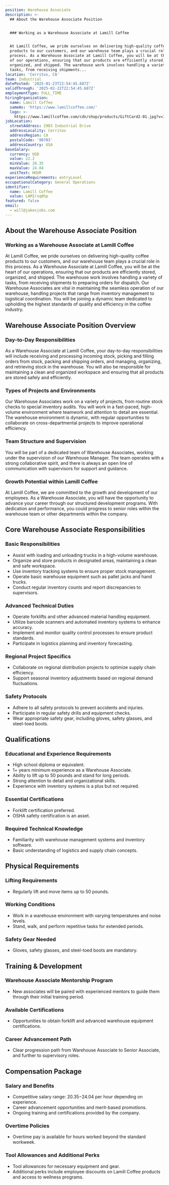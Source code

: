 ```yaml
---
position: Warehouse Associate
description: >-
  ## About the Warehouse Associate Position


  ### Working as a Warehouse Associate at Lamill Coffee


  At Lamill Coffee, we pride ourselves on delivering high-quality coffee
  products to our customers, and our warehouse team plays a crucial role in this
  process. As a Warehouse Associate at Lamill Coffee, you will be at the heart
  of our operations, ensuring that our products are efficiently stored,
  organized, and shipped. The warehouse work involves handling a variety of
  tasks, from receiving shipments...
location: 'Cerritos, CA'
team: Industrial
datePosted: '2025-01-23T22:54:45.687Z'
validThrough: '2025-02-22T22:54:45.687Z'
employmentType: FULL_TIME
hiringOrganization:
  name: Lamill Coffee
  sameAs: 'https://www.lamillcoffee.com/'
  logo: >-
    https://www.lamillcoffee.com/cdn/shop/products/GiftCard2-01.jpg?v=1629826157&width=2048
jobLocation:
  streetAddress: 2983 Industrial Drive
  addressLocality: Cerritos
  addressRegion: CA
  postalCode: '90703'
  addressCountry: USA
baseSalary:
  currency: USD
  value: 22.2
  minValue: 20.35
  maxValue: 24.04
  unitText: HOUR
experienceRequirements: entryLevel
occupationalCategory: General Operations
identifier:
  name: Lamill Coffee
  value: LAMIrsq0hp
featured: false
email:
  - will@jakesjobs.com
---
```




## About the Warehouse Associate Position

### Working as a Warehouse Associate at Lamill Coffee

At Lamill Coffee, we pride ourselves on delivering high-quality coffee products to our customers, and our warehouse team plays a crucial role in this process. As a Warehouse Associate at Lamill Coffee, you will be at the heart of our operations, ensuring that our products are efficiently stored, organized, and shipped. The warehouse work involves handling a variety of tasks, from receiving shipments to preparing orders for dispatch. Our Warehouse Associates are vital in maintaining the seamless operation of our warehouse, handling projects that range from inventory management to logistical coordination. You will be joining a dynamic team dedicated to upholding the highest standards of quality and efficiency in the coffee industry.

## Warehouse Associate Position Overview

### Day-to-Day Responsibilities

As a Warehouse Associate at Lamill Coffee, your day-to-day responsibilities will include receiving and processing incoming stock, picking and filling orders from stock, packing and shipping orders, and managing, organizing, and retrieving stock in the warehouse. You will also be responsible for maintaining a clean and organized workspace and ensuring that all products are stored safely and efficiently.

### Types of Projects and Environments

Our Warehouse Associates work on a variety of projects, from routine stock checks to special inventory audits. You will work in a fast-paced, high-volume environment where teamwork and attention to detail are essential. The warehouse environment is dynamic, with regular opportunities to collaborate on cross-departmental projects to improve operational efficiency.

### Team Structure and Supervision

You will be part of a dedicated team of Warehouse Associates, working under the supervision of our Warehouse Manager. The team operates with a strong collaborative spirit, and there is always an open line of communication with supervisors for support and guidance.

### Growth Potential within Lamill Coffee

At Lamill Coffee, we are committed to the growth and development of our employees. As a Warehouse Associate, you will have the opportunity to advance your career through our structured development programs. With dedication and performance, you could progress to senior roles within the warehouse team or other departments within the company.

## Core Warehouse Associate Responsibilities

### Basic Responsibilities

- Assist with loading and unloading trucks in a high-volume warehouse.
- Organize and store products in designated areas, maintaining a clean and safe workspace.
- Use inventory tracking systems to ensure proper stock management.
- Operate basic warehouse equipment such as pallet jacks and hand trucks.
- Conduct regular inventory counts and report discrepancies to supervisors.

### Advanced Technical Duties

- Operate forklifts and other advanced material handling equipment.
- Utilize barcode scanners and automated inventory systems to enhance accuracy.
- Implement and monitor quality control processes to ensure product standards.
- Participate in logistics planning and inventory forecasting.

### Regional Project Specifics

- Collaborate on regional distribution projects to optimize supply chain efficiency.
- Support seasonal inventory adjustments based on regional demand fluctuations.

### Safety Protocols

- Adhere to all safety protocols to prevent accidents and injuries.
- Participate in regular safety drills and equipment checks.
- Wear appropriate safety gear, including gloves, safety glasses, and steel-toed boots.

## Qualifications

### Educational and Experience Requirements

- High school diploma or equivalent.
- 1+ years minimum experience as a Warehouse Associate.
- Ability to lift up to 50 pounds and stand for long periods.
- Strong attention to detail and organizational skills.
- Experience with inventory systems is a plus but not required.

### Essential Certifications

- Forklift certification preferred.
- OSHA safety certification is an asset.

### Required Technical Knowledge

- Familiarity with warehouse management systems and inventory software.
- Basic understanding of logistics and supply chain concepts.

## Physical Requirements

### Lifting Requirements

- Regularly lift and move items up to 50 pounds.

### Working Conditions

- Work in a warehouse environment with varying temperatures and noise levels.
- Stand, walk, and perform repetitive tasks for extended periods.

### Safety Gear Needed

- Gloves, safety glasses, and steel-toed boots are mandatory.

## Training & Development

### Warehouse Associate Mentorship Program

- New associates will be paired with experienced mentors to guide them through their initial training period.

### Available Certifications

- Opportunities to obtain forklift and advanced warehouse equipment certifications.

### Career Advancement Path

- Clear progression path from Warehouse Associate to Senior Associate, and further to supervisory roles.

## Compensation Package

### Salary and Benefits

- Competitive salary range: $20.35-$24.04 per hour depending on experience.
- Career advancement opportunities and merit-based promotions.
- Ongoing training and certifications provided by the company.

### Overtime Policies

- Overtime pay is available for hours worked beyond the standard workweek.

### Tool Allowances and Additional Perks

- Tool allowances for necessary equipment and gear.
- Additional perks include employee discounts on Lamill Coffee products and access to wellness programs.
